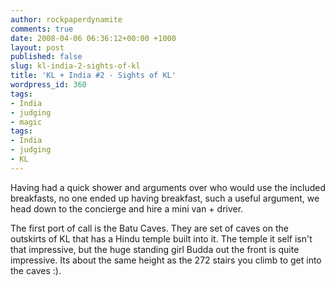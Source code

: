 ```yaml
---
author: rockpaperdynamite
comments: true
date: 2008-04-06 06:36:12+00:00 +1000
layout: post
published: false
slug: kl-india-2-sights-of-kl
title: 'KL + India #2 - Sights of KL'
wordpress_id: 360
tags:
- India
- judging
- magic
tags:
- India
- judging
- KL
---
```


Having had a quick shower and arguments over who would use the included breakfasts, no one ended up having breakfast, such a useful argument, we head down to the concierge and hire a mini van + driver.

The first port of call is the Batu Caves. They are set of caves on the outskirts of KL that has a Hindu temple built into it. The temple it self isn't that impressive, but the huge standing girl Budda out the front is quite impressive. Its about the same height as the 272 stairs you climb to get into the caves :).
